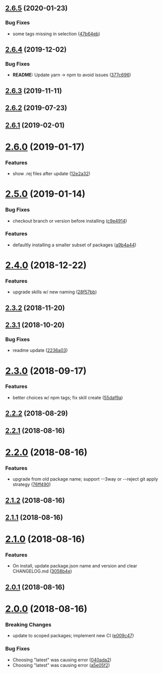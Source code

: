 ## [2.6.5](https://github.com/sprucelabsai/sprucebot-cli/compare/v2.6.4...v2.6.5) (2020-01-23)


### Bug Fixes

* some tags missing in selection ([47b64eb](https://github.com/sprucelabsai/sprucebot-cli/commit/47b64eb))

## [2.6.4](https://github.com/sprucelabsai/sprucebot-cli/compare/v2.6.3...v2.6.4) (2019-12-02)


### Bug Fixes

* **README:** Update yarn -> npm to avoid issues ([377c696](https://github.com/sprucelabsai/sprucebot-cli/commit/377c696))

## [2.6.3](https://github.com/sprucelabsai/sprucebot-cli/compare/v2.6.2...v2.6.3) (2019-11-11)

## [2.6.2](https://github.com/sprucelabsai/sprucebot-cli/compare/v2.6.1...v2.6.2) (2019-07-23)

## [2.6.1](https://github.com/sprucelabsai/sprucebot-cli/compare/v2.6.0...v2.6.1) (2019-02-01)

# [2.6.0](https://github.com/sprucelabsai/sprucebot-cli/compare/v2.5.0...v2.6.0) (2019-01-17)


### Features

* show .rej files after update ([12e2a32](https://github.com/sprucelabsai/sprucebot-cli/commit/12e2a32))

# [2.5.0](https://github.com/sprucelabsai/sprucebot-cli/compare/v2.4.0...v2.5.0) (2019-01-14)


### Bug Fixes

* checkout branch or version before installing ([c9e4914](https://github.com/sprucelabsai/sprucebot-cli/commit/c9e4914))


### Features

* defaultly installing a smaller subset of packages ([a9b4a44](https://github.com/sprucelabsai/sprucebot-cli/commit/a9b4a44))

# [2.4.0](https://github.com/sprucelabsai/sprucebot-cli/compare/v2.3.2...v2.4.0) (2018-12-22)


### Features

* upgrade skills w/ new naming ([28f57bb](https://github.com/sprucelabsai/sprucebot-cli/commit/28f57bb))

## [2.3.2](https://github.com/sprucelabsai/sprucebot-cli/compare/v2.3.1...v2.3.2) (2018-11-20)

## [2.3.1](https://github.com/sprucelabsai/sprucebot-cli/compare/v2.3.0...v2.3.1) (2018-10-20)


### Bug Fixes

* readme update ([2236a03](https://github.com/sprucelabsai/sprucebot-cli/commit/2236a03))

# [2.3.0](https://github.com/sprucelabsai/sprucebot-cli/compare/v2.2.2...v2.3.0) (2018-09-17)


### Features

* better choices w/ npm tags; fix skill create ([55daf9a](https://github.com/sprucelabsai/sprucebot-cli/commit/55daf9a))

## [2.2.2](https://github.com/sprucelabsai/sprucebot-cli/compare/v2.2.1...v2.2.2) (2018-08-29)

## [2.2.1](https://github.com/sprucelabsai/sprucebot-cli/compare/v2.2.0...v2.2.1) (2018-08-16)

# [2.2.0](https://github.com/sprucelabsai/sprucebot-cli/compare/v2.1.2...v2.2.0) (2018-08-16)


### Features

* upgrade from old package name; support --3way or --reject git apply strategy ([76ff490](https://github.com/sprucelabsai/sprucebot-cli/commit/76ff490))

## [2.1.2](https://github.com/sprucelabsai/sprucebot-cli/compare/v2.1.1...v2.1.2) (2018-08-16)

## [2.1.1](https://github.com/sprucelabsai/sprucebot-cli/compare/v2.1.0...v2.1.1) (2018-08-16)

# [2.1.0](https://github.com/sprucelabsai/sprucebot-cli/compare/v2.0.1...v2.1.0) (2018-08-16)


### Features

* On install, update package.json name and version and clear CHANGELOG.md ([3058b4e](https://github.com/sprucelabsai/sprucebot-cli/commit/3058b4e))

## [2.0.1](https://github.com/sprucelabsai/sprucebot-cli/compare/v2.0.0...v2.0.1) (2018-08-16)

# [2.0.0](https://github.com/sprucelabsai/sprucebot-cli/compare/v1.5.0...v2.0.0) (2018-08-16)


### Breaking Changes

* update to scoped packages; implement new CI ([e009c47](https://github.com/sprucelabsai/sprucebot-cli/commit/e009c47))


### Bug Fixes

* Choosing "latest" was causing error ([040ada2](https://github.com/sprucelabsai/sprucebot-cli/commit/040ada2))
* Choosing "latest" was causing error ([a5e05f2](https://github.com/sprucelabsai/sprucebot-cli/commit/a5e05f2))
